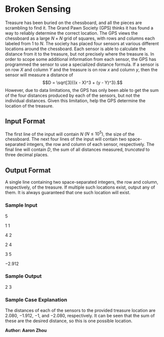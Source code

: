 # Broken Sensing

Treasure has been buried on the chessboard, and all the pieces are scrambling to find it. The Grand Pawn Society (GPS) thinks it has found a way to reliably determine the correct location. The GPS views the chessboard as a large $N \times N$ grid of squares, with rows and columns each labeled from $1$ to $N$. The society has placed four sensors at various different locations around the chessboard. Each sensor is able to calculate the distance from it to the treasure, but not precisely where the treasure is. In order to scope some additional information from each sensor, the GPS has programmed the sensor to use a specialized distance formula. If a sensor is on row $X$ and column $Y$ and the treasure is on row $x$ and column $y$, then the sensor will measure a distance of 
$$D = \sqrt[3]{(x - X)^3 + (y - Y)^3}.$$
However, due to data limitations, the GPS has only been able to get the sum of the four distances produced by each of the sensors, but not the individual distances. Given this limitation, help the GPS determine the location of the treasure. 

## Input Format

The first line of the input will contain $N$ $\left(N \leq 10^5\right)$, the size of the chessboard. The next four lines of the input will contain two space-separated integers, the row and column of each sensor, respectively. The final line will contain $D$, the sum of all distances measured, *truncated* to three decimal places. 

## Output Format

A single line containing two space-separated integers, the row and column, respectively, of the treasure. If multiple such locations exist, output any of them. It is always guaranteed that one such location will exist. 

### Sample Input

$5$

$1$ $1$

$4$ $2$

$2$ $4$

$3$ $5$

$-2.912$

### Sample Output

$2$ $3$

### Sample Case Explanation

The distances of each of the sensors to the provided treasure location are $2.080$, $-1.912$, $-1$, and $-2.080$, respectively. It can be seen that the sum of these are the desired distance, so this is one possible location. 

**Author: Aaron Zhou**
